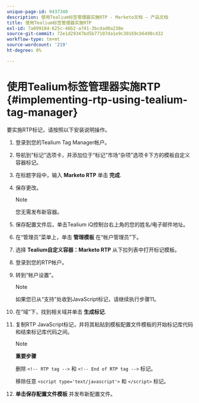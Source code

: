 ```yaml
---
unique-page-id: 9437340
description: 使用Tealium标签管理器实施RTP - Marketo文档 — 产品文档
title: 使用Tealium标签管理器实施RTP
exl-id: 7a099184-625c-46b2-a741-3bcdad0a238e
source-git-commit: 72e1d29347bd5b77107da1e9c30169cb6490c432
workflow-type: tm+mt
source-wordcount: '219'
ht-degree: 0%

---
```


# 使用Tealium标签管理器实施RTP {#implementing-rtp-using-tealium-tag-manager}

要实施RTP标记，请按照以下安装说明操作。

1. 登录到您的Tealium Tag Manager帐户。

1. 导航到“标记”选项卡，并添加位于“标记”市场“杂项”选项卡下方的模板自定义容器标记。

1. 在标题字段中，输入 **Marketo RTP** 单击 **完成**.

1. 保存更改。

   >[!NOTE]
   >
   >您无需发布新容器。

1. 保存配置文件后，单击Tealium iQ控制台右上角的您的姓名/电子邮件地址。

1. 在“管理员”菜单上，单击 **管理模板** 在“帐户管理员”下。

1. 选择 **Tealium自定义容器：Marketo RTP** 从下拉列表中打开标记模板。

1. 登录到您的RTP帐户。

1. 转到“帐户设置”。

   >[!NOTE]
   >
   >如果您已从“支持”处收到JavaScript标记，请继续执行步骤11。

1. 在“域”下，找到相关域并单击 **生成标记**.

1. 复制RTP JavaScript标记，并将其粘贴到模板配置文件模板的开始标记库代码和结束标记库代码之间。

   >[!NOTE]
   >
   >**重要步骤**
   >
   >删除 `<!-- RTP tag -->` 和 `<!-- End of RTP tag -->` 标记。
   >
   >移除任意 `<script type='text/javascript'>` 和 `</script>` 标记。

1. **单击保存配置文件模板** 并发布新配置文件。
